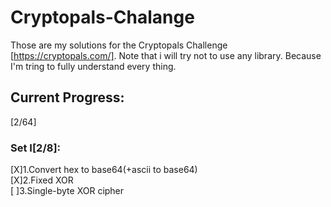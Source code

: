 # Cryptopals-Chalange
Those are my solutions for the Cryptopals Challenge [https://cryptopals.com/].
Note that i will try not to use any library.
Because I'm tring to fully understand every thing.
## Current Progress:
[2/64]
### Set I[2/8]:
[X]1.Convert hex to base64(+ascii to base64)
<br>[X]2.Fixed XOR</br>
[  ]3.Single-byte XOR cipher

